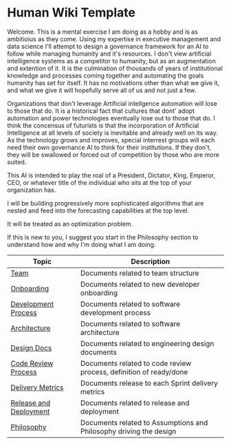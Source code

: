# Human Wiki Template

Welcome.  This is a mental exercise I am doing as a hobby and is as ambitioius as they come.  Using my expertise in executive management and data science I'll attempt to design a governance framework for an AI to follow while managing humanity and it's resources.  I don't view artificial intelligence systems as a competitor to humanity, but as an augmentation and extention of it.  It is the culmination of thousands of years of institutional knowledge and processes coming together and automating the goals humanity has set for itself.  It has no motivations other than what we give it, and what we give it will hopefully serve all of us and not just a few.  

Organizations that don't leverage Artificial intellgence automation will lose to those that do.  It is a historical fact that cultures that dont' adopt automation and power technologies eventually lose out to those that do.  I think the concensus of futurists is that the incorporation of Artificial Intelligence at all levels of society is inevitable and already well on its way.  As the technology grows and improves, special interrest groups will each need their own governance AI to think for their institutions.  If they don't, they will be swallowed or forced out of competition by those who are more suited.

This AI is intended to play the roal of a President, Dictator, King, Emperor, CEO, or whatever title of the individual who sits at the top of your organization has.

I will be building progressively more sophisticated algorithms that are nested and feed into the forecasting capabilities at the top level.

It will be treated as an optimization problem.  

If this is new to you, I suggest you start in the Philosophy section to understand how and why I'm doing what I am doing.


| Topic                                                 | Description                                                  |
| ----------------------------------------------------- | ------------------------------------------------------------ |
| [Team](./01-team)                                     | Documents related to team structure                          |
| [Onboarding](./02-onboarding)                         | Documents related to new developer onboarding                |
| [Development Process](./03-development-process)       | Documents related to software development process            |
| [Architecture](./04-architecture)                     | Documents related to software architecture                   |
| [Design Docs](./05-design-docs)                       | Documents related to engineering design documents            |
| [Code Review Process](./06-code-review-process)       | Documents related to code review process, definition of ready/done |
| [Delivery Metrics](./07-delivery-metrics)             | Documents release to each Sprint delivery metrics            |
| [Release and Deployment](./08-release-and-deployment) | Documents related to release and deployment                  |
| [Philosophy](./09-Philosophy) | Documents related to Assumptions and Philosophy driving the design                  |

